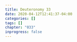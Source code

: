 ```yaml
---
title: Deuteronomy 33
date: 2020-04-12T12:41:37-04:00
categories: []
tags: []
chapter: "033"
inprogress: false
---
```


